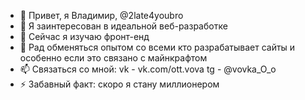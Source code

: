 - 👋 Привет, я Владимир, @2late4youbro
- 👀 Я заинтересован в идеальной веб-разработке
- 🌱 Сейчас я изучаю фронт-енд
- 💞️ Рад обменяться опытом со всеми кто разрабатывает сайты и особенно если это связано с майнкрафтом
- 📫 Связаться со мной: vk - vk.com/ott.vova tg - @vovka_O_o
- ⚡ Забавный факт: скоро я стану миллионером
